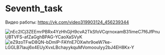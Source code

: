 # Seventh_task

Видео работы: https://vk.com/video319903124_456239344

![nEc2ICj3ZEEmrPBRx4YzHhGjH9cvA2TkSfoVCqrnoxamB31imeC7f6JfPnuUBTVFS-afZaGghBPAG-YCaoXaSVyK](https://user-images.githubusercontent.com/90568044/173357388-b0a9e9bc-883c-434d-b4be-ce9fca04ed28.jpg)
![eZ9zoTFwD8QN-bDmlP-FAYnE7OXwhr9oeW7ke-LGGLB7Iauj6x4EUyXvxLBchayykquMVomoouIyy2bJ4EH8Kx-Y](https://user-images.githubusercontent.com/90568044/173357400-99d6ae23-c7c6-4183-8f97-f16f046922eb.jpg)
